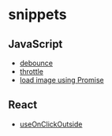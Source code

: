 # snippets

## JavaScript

- [debounce](./javascript/debounce.md)
- [throttle](./javascript/throttle.md)
- [load image using Promise](./javascript/load-image-promise.md)

## React

- [useOnClickOutside](./react/use-on-click-outside.md)
